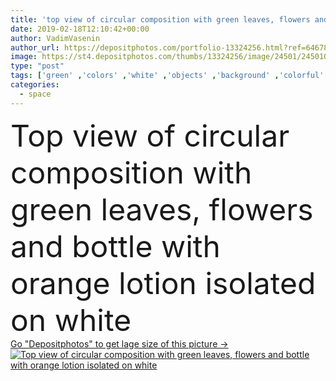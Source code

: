 ```yaml
---
title: 'top view of circular composition with green leaves, flowers and bottle with orange lotion isolated on white'
date: 2019-02-18T12:10:42+00:00
author: VadimVasenin
author_url: https://depositphotos.com/portfolio-13324256.html?ref=64678756
image: https://st4.depositphotos.com/thumbs/13324256/image/24501/245010578/api_thumb_450.jpg?forcejpeg=true
type: "post"
tags: ['green' ,'colors' ,'white' ,'objects' ,'background' ,'colorful' ,'nobody' ,'greeting' ,'holiday' ,'beauty' ,'leaves' ,'plants' ,'flora' ,'floral' ,'flowers' ,'wellbeing' ,'care' ,'frame' ,'pink' ,'cosmetic' ,'skincare' ,'bottle' ,'lotion' ,'composition' ,'wellness' ,'circular' ,'roses' ,'bodycare' ,'buds' ,'chrysanthemums' ,'Isolated On White' ,'copy space' ,'body care' ,'Studio Shot' ,'top view' ,'skin care' ,'mothers day' ,'8 march' ,'Happy Mothers Day' ,'international womens day' ,'flat lay' ]
categories: 
  - space
---
```

<div aling="center">
            <font size="60"> Top view of circular composition with green leaves, flowers and bottle with orange lotion isolated on white</font>   
</div>
<div>
    <a href='https://st4.depositphotos.com/thumbs/13324256/image/24501/245010578/api_thumb_450.jpg?forcejpeg=true?ref=64678756' target=_blank > Go "Depositphotos" to get lage size of this picture ->
        <img href='https://st4.depositphotos.com/thumbs/13324256/image/24501/245010578/api_thumb_450.jpg?forcejpeg=true?ref=64678756' src='https://st4.depositphotos.com/13324256/24501/i/950/depositphotos_245010578-stock-photo-top-view-circular-composition-green.jpg?forcejpeg=true' alt='Top view of circular composition with green leaves, flowers and bottle with orange lotion isolated on white' >
    </a>
</div>
